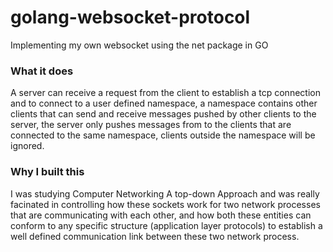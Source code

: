 # golang-websocket-protocol

Implementing my own websocket using the net package in GO

### What it does
A server can receive a request from the client to establish a tcp connection and to connect to a user defined namespace, a namespace contains other clients that can send and receive messages pushed by other clients to the server, the server only pushes messages from to the clients that are connected to the same namespace, clients outside the namespace will be ignored.


### Why I built this
I was studying Computer Networking A top-down Approach and was really facinated in controlling how these sockets work for two network processes that are communicating with each other, and how both these entities can conform to any specific structure (application layer protocols) to establish a well defined communication link between these two network process.
